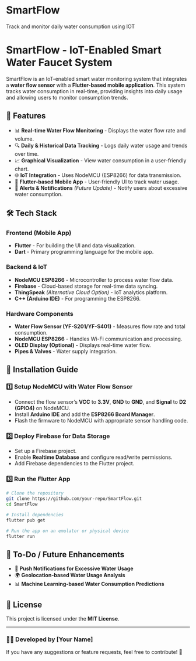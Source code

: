 # SmartFlow
Track and monitor daily water consumption using IOT


# SmartFlow - IoT-Enabled Smart Water Faucet System

SmartFlow is an IoT-enabled smart water monitoring system that integrates a **water flow sensor** with a **Flutter-based mobile application**. This system tracks water consumption in real-time, providing insights into daily usage and allowing users to monitor consumption trends.

## 🚀 Features

- 📊 **Real-time Water Flow Monitoring** - Displays the water flow rate and volume.
- 🔍 **Daily & Historical Data Tracking** - Logs daily water usage and trends over time.
- 📈 **Graphical Visualization** - View water consumption in a user-friendly chart.
- 🌐 **IoT Integration** - Uses NodeMCU (ESP8266) for data transmission.
- 📱 **Flutter-based Mobile App** - User-friendly UI to track water usage.
- 🔔 **Alerts & Notifications** *(Future Update)* - Notify users about excessive water consumption.

## 🛠️ Tech Stack

### **Frontend (Mobile App)**
- **Flutter** - For building the UI and data visualization.
- **Dart** - Primary programming language for the mobile app.

### **Backend & IoT**
- **NodeMCU ESP8266** - Microcontroller to process water flow data.
- **Firebase** - Cloud-based storage for real-time data syncing.
- **ThingSpeak** *(Alternative Cloud Option)* - IoT analytics platform.
- **C++ (Arduino IDE)** - For programming the ESP8266.

### **Hardware Components**
- **Water Flow Sensor (YF-S201/YF-S401)** - Measures flow rate and total consumption.
- **NodeMCU ESP8266** - Handles Wi-Fi communication and processing.
- **OLED Display (Optional)** - Displays real-time water flow.
- **Pipes & Valves** - Water supply integration.

## 🔧 Installation Guide

### 1️⃣ **Setup NodeMCU with Water Flow Sensor**
- Connect the flow sensor’s **VCC** to **3.3V**, **GND** to **GND**, and **Signal** to **D2 (GPIO4)** on NodeMCU.
- Install **Arduino IDE** and add the **ESP8266 Board Manager**.
- Flash the firmware to NodeMCU with appropriate sensor handling code.

### 2️⃣ **Deploy Firebase for Data Storage**
- Set up a Firebase project.
- Enable **Realtime Database** and configure read/write permissions.
- Add Firebase dependencies to the Flutter project.

### 3️⃣ **Run the Flutter App**
```sh
# Clone the repository
git clone https://github.com/your-repo/SmartFlow.git
cd SmartFlow

# Install dependencies
flutter pub get

# Run the app on an emulator or physical device
flutter run
```

## 📌 To-Do / Future Enhancements
- 📢 **Push Notifications for Excessive Water Usage**
- 🌍 **Geolocation-based Water Usage Analysis**
- 📊 **Machine Learning-based Water Consumption Predictions**

## 📜 License
This project is licensed under the **MIT License**.

---
### 👨‍💻 Developed by [Your Name]
If you have any suggestions or feature requests, feel free to contribute! 🚀
